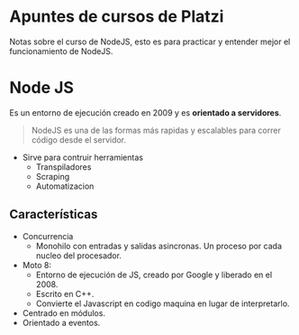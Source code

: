 # Apuntes de cursos de Platzi

Notas sobre el curso de NodeJS, esto es para practicar y entender mejor el funcionamiento de NodeJS.

# Node JS

Es un entorno de ejecución creado en 2009 y es **orientado a servidores**.

> NodeJS es una de las formas más rapidas y escalables para correr código desde el servidor.

- Sirve para contruir herramientas
  - Transpiladores
  - Scraping
  - Automatizacion

## Características

- Concurrencia
  - Monohilo con entradas y salidas asincronas. Un proceso por cada nucleo del procesador.
- Moto 8:
  - Entorno de ejecución de JS, creado por Google y liberado en el 2008.
  - Escrito en C++.
  - Convierte el Javascript en codigo maquina en lugar de interpretarlo.
- Centrado en módulos.
- Orientado a eventos.

